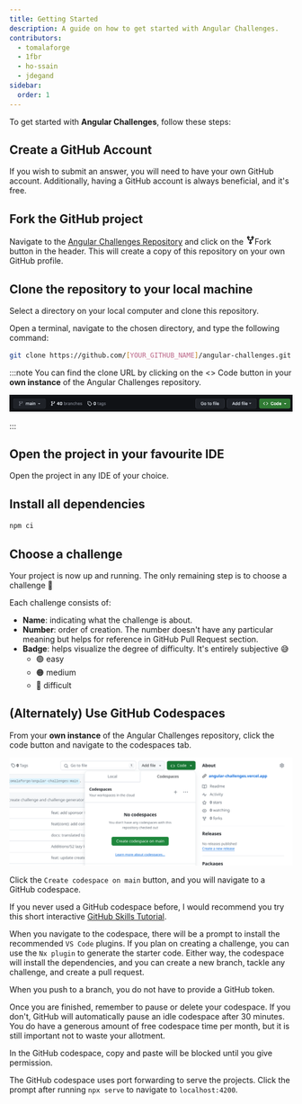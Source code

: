 ```yaml
---
title: Getting Started
description: A guide on how to get started with Angular Challenges.
contributors:
  - tomalaforge
  - 1fbr
  - ho-ssain
  - jdegand
sidebar:
  order: 1
---
```


To get started with <b>Angular Challenges</b>, follow these steps:

## Create a GitHub Account

If you wish to submit an answer, you will need to have your own GitHub account. Additionally, having a GitHub account is always beneficial, and it's free.

## Fork the GitHub project

Navigate to the [Angular Challenges Repository](https://github.com/tomalaforge/angular-challenges) and click on the <span class="github-neutral-btn"> <svg aria-hidden="true" height="16" viewBox="0 0 16 16" version="1.1" width="16" data-view-component="true" class="octicon octicon-repo-forked mr-2">
<path d="M5 5.372v.878c0 .414.336.75.75.75h4.5a.75.75 0 0 0 .75-.75v-.878a2.25 2.25 0 1 1 1.5 0v.878a2.25 2.25 0 0 1-2.25 2.25h-1.5v2.128a2.251 2.251 0 1 1-1.5 0V8.5h-1.5A2.25 2.25 0 0 1 3.5 6.25v-.878a2.25 2.25 0 1 1 1.5 0ZM5 3.25a.75.75 0 1 0-1.5 0 .75.75 0 0 0 1.5 0Zm6.75.75a.75.75 0 1 0 0-1.5.75.75 0 0 0 0 1.5Zm-3 8.75a.75.75 0 1 0-1.5 0 .75.75 0 0 0 1.5 0Z"></path></svg>Fork</span> button in the header. This will create a copy of this repository on your own GitHub profile.

## Clone the repository to your local machine

Select a directory on your local computer and clone this repository.

Open a terminal, navigate to the chosen directory, and type the following command:

```bash
git clone https://github.com/[YOUR_GITHUB_NAME]/angular-challenges.git
```

:::note
You can find the clone URL by clicking on the <span class="github-success-btn"><> Code</span> button in your <b>own instance</b> of the Angular Challenges repository.

![Header of GitHub workspace](../../../assets/header-github.png)

:::

## Open the project in your favourite IDE

Open the project in any IDE of your choice.

## Install all dependencies

```bash
npm ci
```

## Choose a challenge

Your project is now up and running. The only remaining step is to choose a challenge 🚀

Each challenge consists of:

- <b>Name</b>: indicating what the challenge is about.
- <b>Number</b>: order of creation. The number doesn't have any particular meaning but helps for reference in GitHub Pull Request section.
- <b>Badge</b>: helps visualize the degree of difficulty. It's entirely subjective 😅
  - 🟢 easy
  - 🟠 medium
  - 🔴 difficult

## (Alternately) Use GitHub Codespaces

From your <b>own instance</b> of the Angular Challenges repository, click the code button and navigate to the codespaces tab.

![Codespaces tab](../../../assets/codespaces.png)

Click the `Create codespace on main` button, and you will navigate to a GitHub codespace.

If you never used a GitHub codespace before, I would recommend you try this short interactive [GitHub Skills Tutorial](https://github.com/skills/code-with-codespaces).

When you navigate to the codespace, there will be a prompt to install the recommended `VS Code` plugins. If you plan on creating a challenge, you can use the `Nx plugin` to generate the starter code. Either way, the codespace will install the dependencies, and you can create a new branch, tackle any challenge, and create a pull request.

When you push to a branch, you do not have to provide a GitHub token.

Once you are finished, remember to pause or delete your codespace. If you don't, GitHub will automatically pause an idle codespace after 30 minutes. You do have a generous amount of free codespace time per month, but it is still important not to waste your allotment.

In the GitHub codespace, copy and paste will be blocked until you give permission.

The GitHub codespace uses port forwarding to serve the projects. Click the prompt after running `npx serve` to navigate to `localhost:4200`.
